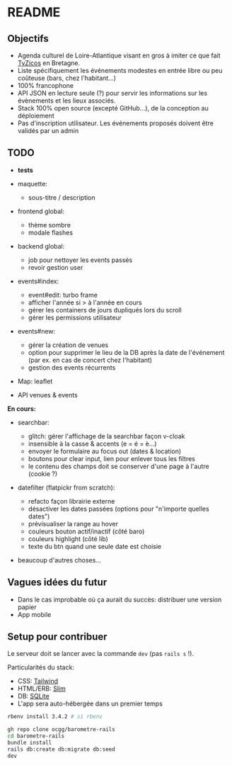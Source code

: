# README

## Objectifs

- Agenda culturel de Loire-Atlantique visant en gros à imiter ce que fait [TyZicos](https://www.tyzicos.com/) en Bretagne.
- Liste spécifiquement les événements modestes en entrée libre ou peu coûteuse (bars, chez l'habitant...)
- 100% francophone
- API JSON en lecture seule (?) pour servir les informations sur les évènements et les lieux associés.
- Stack 100% open source (excepté GitHub...), de la conception au déploiement
- Pas d'inscription utilisateur. Les événements proposés doivent être validés par un admin

## TODO

- **tests**

- maquette:
  - sous-titre / description

- frontend global:
  - thème sombre
  - modale flashes

- backend global:
  - job pour nettoyer les events passés
  - revoir gestion user

- events#index:
  - event#edit: turbo frame
  - afficher l'année si > à l'année en cours
  - gérer les containers de jours dupliqués lors du scroll
  - gérer les permissions utilisateur

- events#new:
  - gérer la création de venues
  - option pour supprimer le lieu de la DB après la date de l'événement (par ex. en cas de concert chez l'habitant)
  - gestion des events récurrents

- Map: leaflet

- API venues & events

**En cours:**

- searchbar:
  - glitch: gérer l'affichage de la searchbar façon v-cloak
  - insensible à la casse & accents (e = é = è...)
  - envoyer le formulaire au focus out (dates & location)
  - boutons pour clear input, lien pour enlever tous les filtres
  - le contenu des champs doit se conserver d'une page à l'autre (cookie ?)

- datefilter (flatpickr from scratch):
  - refacto façon librairie externe
  - désactiver les dates passées (options pour "n'importe quelles dates")
  - prévisualiser la range au hover
  - couleurs bouton actif/inactif (côté baro)
  - couleurs highlight (côté lib)
  - texte du btn quand une seule date est choisie

- beaucoup d'autres choses...

## Vagues idées du futur

- Dans le cas improbable où ça aurait du succès: distribuer une version papier
- App mobile

## Setup pour contribuer

Le serveur doit se lancer avec la commande `dev` (pas `rails s` !).

Particularités du stack:

- CSS: [Tailwind](https://tailwindcss.com/)
- HTML/ERB: [Slim](https://github.com/slim-template/slim)
- DB: [SQLite](https://www.sqlite.org/)
- L'app sera auto-hébergée dans un premier temps

```bash
rbenv install 3.4.2 # si rbenv

gh repo clone ocgg/barometre-rails
cd barometre-rails
bundle install
rails db:create db:migrate db:seed
dev
```
